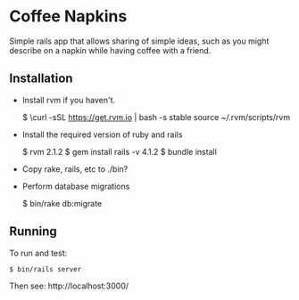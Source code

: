 # Coffee Napkins #

Simple rails app that allows sharing of simple ideas, such as you might describe on a napkin while having coffee with a friend.

## Installation ##

* Install rvm if you haven't.

	$ \curl -sSL https://get.rvm.io | bash -s stable
	source ~/.rvm/scripts/rvm

* Install the required version of ruby and rails

	$ rvm 2.1.2
	$ gem install rails -v 4.1.2
	$ bundle install

* Copy rake, rails, etc to ./bin?

* Perform database migrations

	$ bin/rake db:migrate

## Running ##

To run and test:

	$ bin/rails server

Then see: http://localhost:3000/
